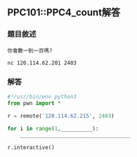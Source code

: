 ## PPC101::PPC4_count解答

### 題目敘述
```
你會數⼀到一百嗎?

nc 120.114.62.201 2403
```
### 解答
```python
#!/usr/bin/env python3
from pwn import *

r = remote('120.114.62.215', 2403)

for i in range(1,__________):
    ___________________________________

r.interactive()
```
